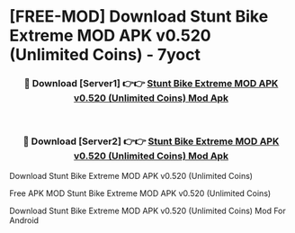 # [FREE-MOD] Download Stunt Bike Extreme MOD APK v0.520 (Unlimited Coins) - 7yoct


<div align="center">
<h3>🔴 Download [Server1] 👉👉 <a href="https://apk-comot.site?title=Stunt_Bike_Extreme_MOD_APK_v0.520_(Unlimited_Coins)">Stunt Bike Extreme MOD APK v0.520 (Unlimited Coins) Mod Apk</a></h3><br>

<h3>🔴 Download [Server2] 👉👉 <a href="https://apk-comot.site?title=Stunt_Bike_Extreme_MOD_APK_v0.520_(Unlimited_Coins)">Stunt Bike Extreme MOD APK v0.520 (Unlimited Coins) Mod Apk</a></h3>
</div>



Download Stunt Bike Extreme MOD APK v0.520 (Unlimited Coins) 

Free APK MOD Stunt Bike Extreme MOD APK v0.520 (Unlimited Coins) 

Download Stunt Bike Extreme MOD APK v0.520 (Unlimited Coins) Mod For Android
